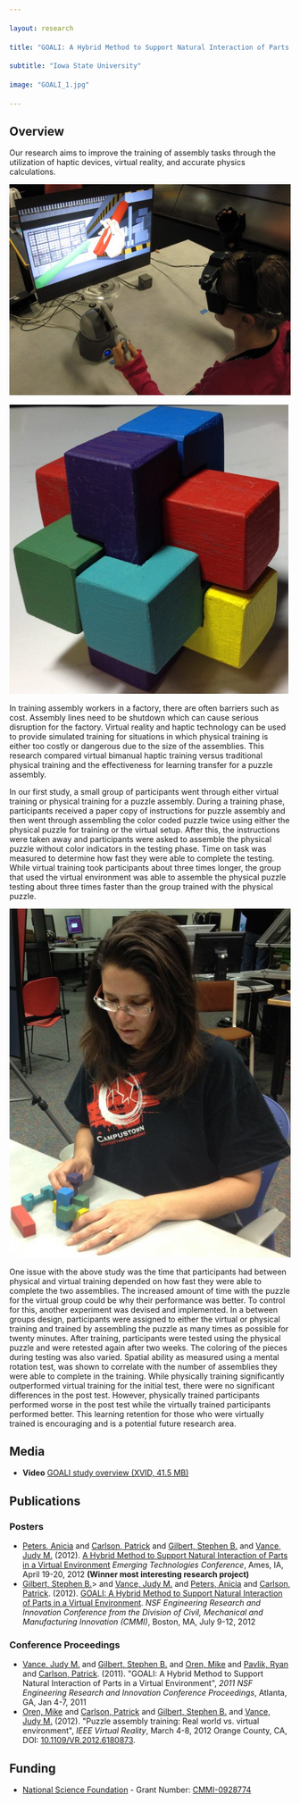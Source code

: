 ```yaml
---

layout: research

title: "GOALI: A Hybrid Method to Support Natural Interaction of Parts in a Virtual Environment"

subtitle: "Iowa State University"

image: "GOALI_1.jpg"

---
```



## Overview

Our research aims to improve the training of assembly tasks through the utilization of haptic devices,
virtual reality, and accurate physics calculations.

![User Interaction](GOALI_2.jpg)

![Burr Puzzle](real-colored.jpg)

In training assembly workers in a factory, there are often barriers such as cost.  Assembly 
lines need to be shutdown which can cause serious disruption for the factory.  Virtual reality 
and haptic technology can be used to provide simulated training for situations in which physical
training is either too costly or dangerous due to the size of the assemblies.  This research compared
virtual bimanual haptic training versus traditional physical training and the effectiveness for 
learning transfer for a puzzle assembly.

In our first study, a small group of participants went through either virtual training or physical training
for a puzzle assembly.  During a training phase, participants received a paper copy of instructions for
puzzle assembly and then went through assembling the color coded puzzle twice using either the physical puzzle for
training or the virtual setup.  After this, the instructions were taken away and participants were asked
to assemble the physical puzzle without color indicators in the testing phase.  Time on task was
measured to determine how fast they were able to complete the testing.  While virtual training took participants
about three times longer, the group that used the virtual environment was able to assemble the physical puzzle testing
about three times faster than the group trained with the physical puzzle.


![Physical Puzzle Assembly](User.jpg)

One issue with the above study was the time that participants had between physical and virtual training depended
on how fast they were able to complete the two assemblies.  The increased amount of time with the puzzle for the virtual
group could be why their performance was better.  To control for this, another experiment was devised and implemented.
In a between groups design, participants were assigned 
to either the virtual or physical training and trained by assembling the puzzle as many times as possible 
for twenty minutes.  After training, participants were tested using the physical puzzle and were retested
again after two weeks.  The coloring of the pieces during testing was also varied.  Spatial ability
as measured using a mental rotation test, was shown to correlate with the number of assemblies they were
able to complete in the training.  While physically training significantly outperformed virtual training
for the initial test, there were no significant differences in the post test.  However, physically trained
participants performed worse in the post test while the virtually trained participants performed better.
This learning retention for those who were virtually trained is encouraging and is a potential future
research area.

## Media
- **Video** [GOALI study overview (XVID, 41.5 MB)]("GOALI_xvid.avi")


## Publications

### Posters
- [Peters, Anicia](http://anpeters.public.iastate.edu/Home.html) and [Carlson, Patrick](http://hci.iastate.edu/~carlsonp/)
and [Gilbert, Stephen B.](http://www.vrac.iastate.edu/~gilbert/) and [Vance, Judy M.](http://www.vrac.iastate.edu/~jmvance/)
(2012).  [A Hybrid Method to Support Natural Interaction of Parts in a Virtual Environment](ETC_Poster_2012.pdf) _Emerging
Technologies Conference_, Ames, IA, April 19-20, 2012 __(Winner most interesting research project)__
- [Gilbert, Stephen B.](http://www.vrac.iastate.edu/~gilbert/)> and [Vance, Judy M.](http://www.vrac.iastate.edu/~jmvance/)
and [Peters, Anicia](http://anpeters.public.iastate.edu/Home.html) and [Carlson, Patrick](http://hci.iastate.edu/~carlsonp/).
(2012).  [GOALI: A Hybrid Method to Support Natural Interaction of Parts in a Virtual Environment](CMMI_2012.pdf).
_NSF Engineering Research and Innovation Conference from the Division of Civil, Mechanical and Manufacturing Innovation (CMMI)_,
Boston, MA, July 9-12, 2012

### Conference Proceedings
- [Vance, Judy M.](http://www.vrac.iastate.edu/~jmvance/) and [Gilbert, Stephen B.](http://www.vrac.iastate.edu/~gilbert/)
and [Oren, Mike](http://www.mikeoren.com/) and [Pavlik, Ryan](http://academic.cleardefinition.com/) and
[Carlson, Patrick](http://hci.iastate.edu/~carlsonp/). (2011). "GOALI: A Hybrid Method to Support Natural Interaction of Parts in a Virtual Environment", 
_2011 NSF Engineering Research and Innovation Conference Proceedings_, Atlanta, GA, Jan 4-7, 2011
- [Oren, Mike](http://www.mikeoren.com/) and [Carlson, Patrick](http://hci.iastate.edu/~carlsonp/)
and [Gilbert, Stephen B.](http://www.vrac.iastate.edu/~gilbert/) and [Vance, Judy M.](http://www.vrac.iastate.edu/~jmvance/) (2012). 
"Puzzle assembly training: Real world vs. virtual environment", _IEEE Virtual Reality_, 
March 4-8, 2012 Orange County, CA, DOI: [10.1109/VR.2012.6180873](http://dx.doi.org/10.1109/VR.2012.6180873).

## Funding
- [National Science Foundation](http://www.nsf.gov) - Grant Number: [CMMI-0928774](http://nsf.gov/awardsearch/showAward.do?AwardNumber=0928774)


